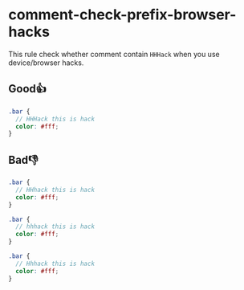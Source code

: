 # comment-check-prefix-browser-hacks

This rule check whether comment contain `HHHack` when you use device/browser hacks.

## Good👍

```scss
.bar {
  // HHHack this is hack
  color: #fff;
}
```

## Bad👎

```scss
.bar {
  // HHhack this is hack
  color: #fff;
}
```

```scss
.bar {
  // hhhack this is hack
  color: #fff;
}
```

```scss
.bar {
  // Hhhack this is hack
  color: #fff;
}
```
